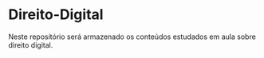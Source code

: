 # Direito-Digital
Neste repositório será armazenado os conteúdos estudados em aula sobre direito digital.
